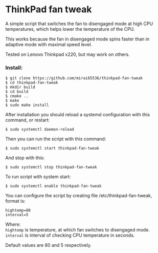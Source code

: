 ThinkPad fan tweak
==================

A simple script that switches the fan to disengaged mode at high CPU temperatures, which helps lower the temperature of the CPU.

This works because the fan in disengaged mode spins faster than in adaptive mode with maximal speed level.

Tested on Lenovo Thinkpad x220, but may work on others.

### Install:
```
$ git clone https://github.com/mirai65536/thinkpad-fan-tweak
$ cd thinkpad-fan-tweak
$ mkdir build
$ cd build
$ cmake ..
$ make
$ sudo make install
```

After installation you should reload a systemd configuration with this command, or restart:
```
$ sudo systemctl daemon-reload
```

Then you can run the script with this command:
```
$ sudo systemctl start thinkpad-fan-tweak
```

And stop with this:
```
$ sudo systemctl stop thinkpad-fan-tweak
```

To run script with system start:
```
$ sudo systemctl enable thinkpad-fan-tweak
```

You can configure the script by creating file /etc/thinkpad-fan-tweak, format is:
```
hightemp=80
interval=5
```

Where:  
`hightemp` is temperature, at which fan switches to disengaged mode.  
`interval` is interval of checking CPU temperature in seconds.

Default values are 80 and 5 respectively.
